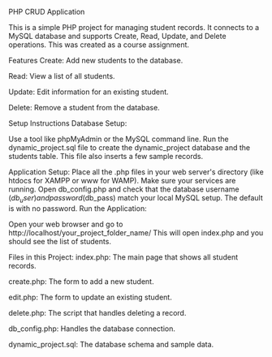 PHP CRUD Application

This is a simple PHP project for managing student records. It connects to a MySQL database and supports Create, Read, Update, and Delete operations.
This was created as a course assignment.

Features
Create: Add new students to the database.

Read: View a list of all students.

Update: Edit information for an existing student.

Delete: Remove a student from the database.

Setup Instructions
Database Setup:

Use a tool like phpMyAdmin or the MySQL command line.
Run the dynamic_project.sql file to create the dynamic_project database and the students table. This file also inserts a few sample records.

Application Setup:
Place all the .php files in your web server's directory (like htdocs for XAMPP or www for WAMP).
Make sure your services are running.
Open db_config.php and check that the database username ($db_user) and password ($db_pass) match your local MySQL setup. The default is with no password.
Run the Application:

Open your web browser and go to http://localhost/your_project_folder_name/
This will open index.php and you should see the list of students.

Files in this Project:
index.php: The main page that shows all student records.

create.php: The form to add a new student.

edit.php: The form to update an existing student.

delete.php: The script that handles deleting a record.

db_config.php: Handles the database connection.

dynamic_project.sql: The database schema and sample data.
